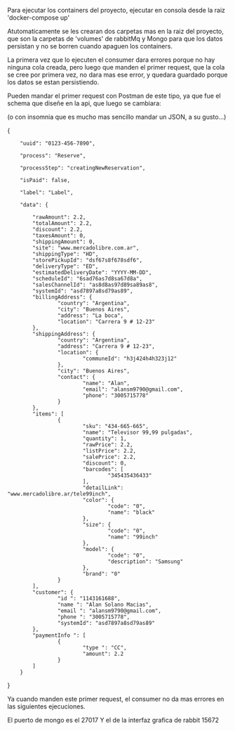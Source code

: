 Para ejecutar los containers del proyecto, ejecutar en consola desde la raiz 'docker-compose up'

Atutomaticamente se les crearan dos carpetas mas en la raiz del proyecto, que son la carpetas de 'volumes' de rabbitMq y Mongo para que los datos persistan y no se borren cuando apaguen los containers.

La primera vez que lo ejecuten el consumer dara errores porque no hay ninguna cola creada, pero luego que manden el primer request, que la cola se cree por primera vez, no dara mas ese error, y quedara guardado porque los datos se estan persistiendo.

Pueden mandar el primer request con Postman de este tipo, ya que fue el schema que diseñe en la api, que luego se cambiara:

(o con insomnia que es mucho mas sencillo mandar un JSON, a su gusto...)

{
	
		"uuid": "0123-456-7890",
	
		"process": "Reserve",
	
		"processStep": "creatingNewReservation",
	
		"isPaid": false,
	
		"label": "Label",
	
		"data": {
			
			"rawAmount": 2.2,
			"totalAmount": 2.2,
			"discount": 2.2,
			"taxesAmount": 0,
			"shippingAmount": 0,
			"site": "www.mercadolibre.com.ar",
			"shippingType": "HD",
			"storePickupId": "dsf67s8f678sdf6",
			"deliveryType": "ED",
			"estimatedDeliveryDate": "YYYY-MM-DD",
			"scheduleId": "6sad76as7d8sa67d8a",
			"salesChannelId": "as8d8as97d89sa89as8",
			"systemId": "asd7897a8sd79as89",
			"billingAddress": {
					"country": "Argentina",
					"city": "Buenos Aires",
					"address": "La boca",
					"location": "Carrera 9 # 12-23"
			},
			"shippingAddress": {
					"country": "Argentina",
					"address": "Carrera 9 # 12-23",
					"location": {
							"communeId": "h3j424h4h323j12"
					},
					"city": "Buenos Aires",
					"contact": {
							"name": "Alan",
							"email": "alansm9790@gmail.com",
							"phone": "3005715778"
					}
			},
			"items": [
					{
							"sku": "434-665-665",
							"name": "Televisor 99,99 pulgadas",
							"quantity": 1,
							"rawPrice": 2.2,
							"listPrice": 2.2,
							"salePrice": 2.2,
							"discount": 0,
							"barcodes": [
									"345435436433"
							],
							"detailLink": "www.mercadolibre.ar/tele99inch",
							"color": {
									"code": "0",
									"name": "black"
							},
							"size": {
									"code": "0",
									"name": "99inch"
							},
							"model": {
									"code": "0",
									"description": "Samsung"
							},
							"brand": "0"
					}
			],
			"customer": {
					"id ": "1143161688",
					"name ": "Alan Solano Macias",
					"email ": "alansm9790@gmail.com",
					"phone ": "3005715778",
					"systemId": "asd7897a8sd79as89"
			},
			"paymentInfo ": [
					{
							"type ": "CC",
							"amount": 2.2
					}
			]
		}	
	
}

Ya cuando manden este primer request, el consumer no da mas errores en las siguientes ejecuciones. 

El puerto de mongo es el 27017
Y el de la interfaz grafica de rabbit 15672